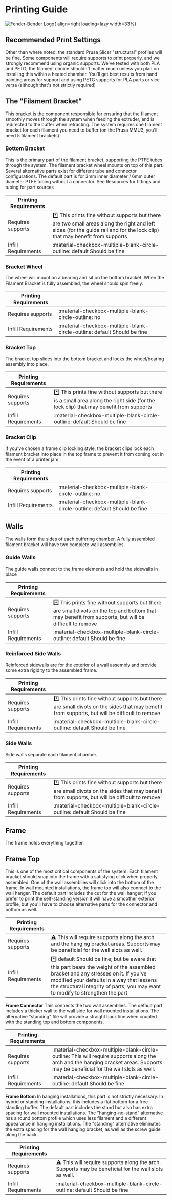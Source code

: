 # Printing Guide

![Fender-Bender Logo](assets/logo.svg){ align=right loading=lazy width=33%}

## Recommended Print Settings

Other than where noted, the standard Prusa Slicer "structural" profiles will be fine. Some components will require supports to print properly, and we strongly recommend using organic supports. We've tested with both PLA and PETG; the filament choice shouldn't matter much unless you plan on installing this within a heated chamber. You'll get best results from hand painting areas for support and using PETG supports for PLA parts or vice-versa (although that's not strictly required)

## The "Filament Bracket"

This bracket is the component responsible for ensuring that the filament smoothly moves through the system when feeding the extruder, and is redirected to the buffer when retracting.
The system requires one filament bracket for each filament you need to buffer (on the Prusa MMU3, you'll need 5 filament brackets).

### Bottom Bracket
This is the primary part of the filament bracket, supporting the PTFE tubes through the system. The filament bracket wheel mounts on top of this part.
Several alternative parts exist for different tube and connector configurations. The default part is for 3mm inner diameter / 6mm outer diameter PTFE tubing without a connector. See Resources for fittings and tubing for part sources


| Printing Requirements | &nbsp; |
| ----------------------- | ------ |
| Requires supports| :asterisk: This prints fine without supports but there are two small areas along the right and left sides (for the guide rail and for the lock clip) that may benefit from supports|
| Infill Requirements | :material-checkbox-multiple-blank-circle-outline: default Should be fine |

### Bracket Wheel
The wheel will mount on a bearing and sit on the bottom bracket. When the Filament Bracket is fully assembled, the wheel should spin freely.

| Printing Requirements | &nbsp; |
| ----------------------- | ------ |
| Requires supports| :material-checkbox-multiple-blank-circle-outline: no |
| Infill Requirements | :material-checkbox-multiple-blank-circle-outline: default Should be fine |


### Bracket Top
The bracket top slides into the bottom bracket and locks the wheel/bearing assembly into place.

| Printing Requirements | &nbsp; |
| ----------------------- | ------ |
| Requires supports| :asterisk: This prints fine without supports but there is a small area along the right side (for the lock clip) that may benefit from supports|
| Infill Requirements | :material-checkbox-multiple-blank-circle-outline: default Should be fine |

### Bracket Clip
If you've chosen a frame clip locking style, the bracket clips lock each filament bracket into place in the top frame to prevent it from coming out in the event of a printer jam.

| Printing Requirements | &nbsp; |
| ----------------------- | ------ |
| Requires supports| :material-checkbox-multiple-blank-circle-outline: no |
| Infill Requirements | :material-checkbox-multiple-blank-circle-outline: default Should be fine |

## Walls

The walls form the sides of each buffering chamber. A fully assembled filament bracket will have two complete wall assemblies.

### Guide Walls
The guide walls connect to the frame elements and hold the sidewalls in place

| Printing Requirements | &nbsp; |
| ----------------------- | ------ |
| Requires supports| :asterisk: This prints fine without supports but there are small divots on the top and bottom that may benefit from supports, but will be difficult to remove|
| Infill Requirements | :material-checkbox-multiple-blank-circle-outline: default Should be fine |

### Reinforced Side Walls
Reinforced sidewalls are for the exterior of a wall assembly and provide some extra rigidity to the assembled frame.

| Printing Requirements | &nbsp; |
| ----------------------- | ------ |
| Requires supports| :asterisk: This prints fine without supports but there are small divots on the sides that may benefit from supports, but will be difficult to remove|
| Infill Requirements | :material-checkbox-multiple-blank-circle-outline: default Should be fine |

### Side Walls
Side walls separate each filament chamber.

| Printing Requirements | &nbsp; |
| ----------------------- | ------ |
| Requires supports| :asterisk: This prints fine without supports but there are small divots on the sides that may benefit from supports, but will be difficult to remove|
| Infill Requirements | :material-checkbox-multiple-blank-circle-outline: default Should be fine |

## Frame

The frame holds everything together.

## Frame Top
This is one of the most critical components of the system. Each filament bracket should snap into the frame with a satisfying click when properly assembled. One of the wall assemblies will click into the bottom of the frame. In wall mounted installations, the frame top will also connect to the wall hanger.
The default part includes the cut for the wall hanger; if you prefer to print the self-standing version it will have a smoother exterior profile, but you'll have to choose alternative parts for the connector and bottom as well.

| Printing Requirements | &nbsp; |
| ----------------------- | ------ |
| Requires supports| :warning: This will require supports along the arch and the hanging bracket areas. Supports may be beneficial for the wall slots as well.|
| Infill Requirements | :asterisk: default Should be fine; but be aware that this part bears the weight of the assembled bracket and any stresses on it. If you've modified your defaults in a way that lessens the structural integrity of parts, you may want to modify to strengthen the part|

**Frame Connector**
This connects the two wall assemblies.
The default part includes a thicker wall to the wall side for wall mounted installations. The alternative "standing" file will provide a straight back line when coupled with the standing top and bottom components.

| Printing Requirements | &nbsp; |
| ----------------------- | ------ |
| Requires supports| :material-checkbox-multiple-blank-circle-outline: This will require supports along the arch and the hanging bracket areas. Supports may be beneficial for the wall slots as well.|
| Infill Requirements | :material-checkbox-multiple-blank-circle-outline: default Should be fine |

**Frame Bottom**
In hanging installations, this part is not strictly necessary. In hybrid or standing installations, this includes a flat bottom for a free-standing buffer.
The default part includes the stand but also has extra spacing for wall mounted installations. The "hanging-no-stand" alternative has a round bottom profile which uses less filament and a different appearance in hanging installations. The "standing" alternative eliminates the extra spacing for the wall hanging bracket, as well as the screw guide along the back.

| Printing Requirements | &nbsp; |
| ----------------------- | ------ |
| Requires supports| :warning: This will require supports along the arch. Supports may be beneficial for the wall slots as well.|
| Infill Requirements | :material-checkbox-multiple-blank-circle-outline: default Should be fine |